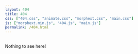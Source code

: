 ```yaml
---
layout: 404
title: 404
css: ["404.css", "animate.css", "morphext.css", "main.css"]
js: ["morphext.min.js", "404.js", "main.js"]
permalink: /404.html
---
```

<div class="container">

<br/>

<div id="jQueryPos2">Nothing to see here!</div>

<!-- 1. JQuery
<div id="jQueryPos"></div>
</div> -->

<!-- Needs to stay outside of container -->
<div id="mousemark"></div>
<div id="mousedownmark"></div>